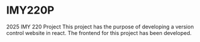 # IMY220P
2025 IMY 220 Project
This project has the purpose of developing a version control website in react.
The frontend for this project has been developed.
